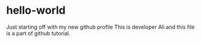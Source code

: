 # hello-world
Just starting off with my new github profile
This is developer Ali and this file is a part of github tutorial.
